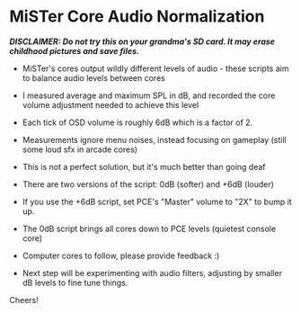 # MiSTer Core Audio Normalization

_**DISCLAIMER: Do not try this on your grandma's SD card. It may erase childhood pictures and save files.**_

* MiSTer's cores output wildly different levels of audio - these scripts aim to balance audio levels between cores
* I measured average and maximum SPL in dB, and recorded the core volume adjustment needed to achieve this level
* Each tick of OSD volume is roughly 6dB which is a factor of 2.
* Measurements ignore menu noises, instead focusing on gameplay (still some loud sfx in arcade cores)
* This is not a perfect solution, but it's much better than going deaf
* There are two versions of the script: 0dB (softer) and +6dB (louder)
 * If you use the +6dB script, set PCE's "Master" volume to "2X" to bump it up.
 * The 0dB script brings all cores down to PCE levels (quietest console core)
* Computer cores to follow, please provide feedback :)

* Next step will be experimenting with audio filters, adjusting by smaller dB levels to fine tune things.

Cheers!
